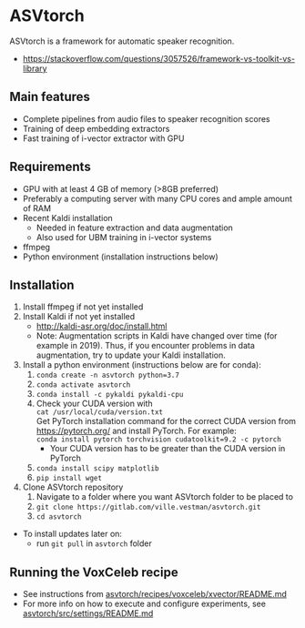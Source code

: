 # ASVtorch

ASVtorch is a framework for automatic speaker recognition.
- https://stackoverflow.com/questions/3057526/framework-vs-toolkit-vs-library

## Main features

- Complete pipelines from audio files to speaker recognition scores
- Training of deep embedding extractors
- Fast training of i-vector extractor with GPU

## Requirements

- GPU with at least 4 GB of memory (>8GB preferred)
- Preferably a computing server with many CPU cores and ample amount of RAM
- Recent Kaldi installation
  - Needed in feature extraction and data augmentation
  - Also used for UBM training in i-vector systems
- ffmpeg
- Python environment (installation instructions below)

## Installation

1) Install ffmpeg if not yet installed
2) Install Kaldi if not yet installed
   - http://kaldi-asr.org/doc/install.html
   - Note: Augmentation scripts in Kaldi have changed over time (for example in 2019). Thus, if you encounter problems in data augmentation, try to update your Kaldi installation.
3) Install a python environment (instructions below are for conda):
   1) `conda create -n asvtorch python=3.7`
   2) `conda activate asvtorch`
   3) `conda install -c pykaldi pykaldi-cpu`
   4) Check your CUDA version with \
        `cat /usr/local/cuda/version.txt` \
        Get PyTorch installation command for the correct CUDA version from https://pytorch.org/ and install PyTorch. For example: \
        `conda install pytorch torchvision cudatoolkit=9.2 -c pytorch` 
        - Your CUDA version has to be greater than the CUDA version in PyTorch
   5) `conda install scipy matplotlib`
   6) `pip install wget`
4) Clone ASVtorch repository
   1) Navigate to a folder where you want ASVtorch folder to be placed to
   2) `git clone https://gitlab.com/ville.vestman/asvtorch.git`
   3) `cd asvtorch`
- To install updates later on:
  - run `git pull` in `asvtorch` folder

## Running the VoxCeleb recipe

- See instructions from [asvtorch/recipes/voxceleb/xvector/README.md](asvtorch/recipes/voxceleb/xvector/README.md)
- For more info on how to execute and configure experiments, see [asvtorch/src/settings/README.md](asvtorch/src/settings/README.md)
 